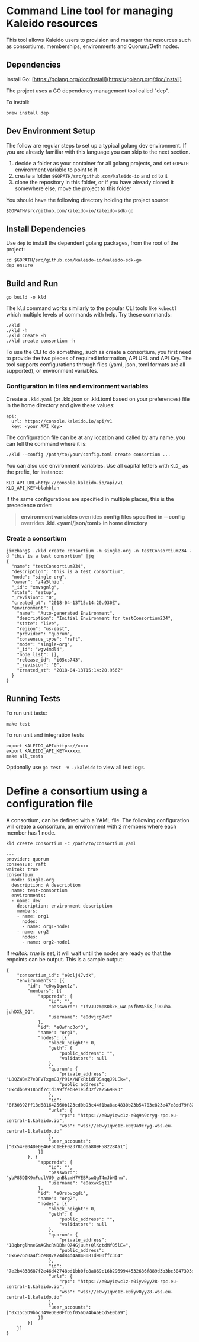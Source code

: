 # Command Line tool for managing Kaleido resources

This tool allows Kaleido users to provision and manager the resources such as consortiums, memberships, environments and Quorum/Geth nodes.

## Dependencies

Install Go: [https://golang.org/doc/install](https://golang.org/doc/install)

The project uses a GO dependency management tool called "dep".

To install:
```
brew install dep
```

## Dev Environment Setup

The follow are regular steps to set up a typical golang dev environment. If you are already familiar with this language you can skip to the next section.

1. decide a folder as your container for all golang projects, and set `GOPATH` environment variable to point to it
2. create a folder `$GOPATH/src/github.com/kaleido-io` and `cd` to it
3. clone the repository in this folder, or if you have already cloned it somewhere else, move the project to this folder

You should have the following directory holding the project source:
```
$GOPATH/src/github.com/kaleido-io/kaleido-sdk-go
```

## Install Dependencies

Use `dep` to install the dependent golang packages, from the root of the project:
```
cd $GOPATH/src/github.com/kaleido-io/kaleido-sdk-go
dep ensure
```

## Build and Run

```
go build -o kld
```

The `kld` command works similarly to the popular CLI tools like `kubectl` which multiple levels of commands with help. Try these commands:
```
./kld
./kld -h
./kld create -h
./kld create consortium -h
```

To use the CLI to do something, such as create a consortium, you first need to provide the two pieces of required information, API URL and API Key. The tool supports configurations through files (yaml, json, toml formats are all supported), or environment variables.

### Configuration in files and environment variables

Create a `.kld.yaml` (or .kld.json or .kld.toml based on your preferences) file in the home directory and give these values:
```
api:
  url: https://console.kaleido.io/api/v1
  key: <your API Key>
```

The configuration file can be at any location and called by any name, you can tell the command where it is:
```
./kld --config /path/to/your/config.toml create consortium ...
```

You can also use environment variables. Use all capital letters with `KLD_` as the prefix, for instance:
```
KLD_API_URL=http://console.kaleido.io/api/v1
KLD_API_KEY=blahblah
```

If the same configurations are specified in multiple places, this is the precedence order:
> **environment variables** overrides **config files specified in --config** overrides **.kld.<yaml/json/toml> in home directory**

### Create a consortium

```
jimzhang$ ./kld create consortium -m single-org -n testConsortium234 -d "this is a test consortium" |jq
{
  "name": "testConsortium234",
  "description": "this is a test consortium",
  "mode": "single-org",
  "owner": "z4a5lhio",
  "_id": "xmvsgnlg",
  "state": "setup",
  "_revision": "0",
  "created_at": "2018-04-13T15:14:20.930Z",
  "environment": {
    "name": "Auto-generated Environment",
    "description": "Initial Environment for testConsortium234",
    "state": "live",
    "region": "us-east",
    "provider": "quorum",
    "consensus_type": "raft",
    "mode": "single-org",
    "_id": "wgv4mdl4",
    "node_list": [],
    "release_id": "i05cs743",
    "_revision": "0",
    "created_at": "2018-04-13T15:14:20.956Z"
  }
}
```

## Running Tests
To run unit tests:
```
make test
```

To run unit and integration tests
```
export KALEIDO_API=https://xxxx
export KALEIDO_API_KEY=xxxxx
make all_tests
```

Optionally use `go test -v ./kaleido` to view
all test logs.

# Define a consortium using a configuration file

A consortium, can be defined with a YAML file. The following configuration will create a consoritum, an environment with 2 members where each member has 1 node.

```
kld create consortium -c /path/to/consortium.yaml
```


```
---
provider: quorum
consensus: raft
waitok: true
consortium:
  mode: single-org
  description: A description
  name: test-consortium
  environments:
  - name: dev
    description: environment description
    members:
    - name: org1
      nodes:
      - name: org1-node1
    - name: org2
      nodes: 
      - name: org2-node1
```

If *waitok: true* is set, it will wait until the nodes are ready so that the enpoints can be output. This is a sample output: 
```
{
	"consortium_id": "e0olj47vdk",
	"environments": [{
		"id": "e0wy1qwc1z",
		"members": [{
			"appcreds": {
				"id": "",
				"password": "TdVJJzmpKDkZ8_wW-pNfhMASiX_l9Ouha-juhDXk_OQ",
				"username": "e0dvjcg7kt"
			},
			"id": "e0wfnc3of3",
			"name": "org1",
			"nodes": [{
				"block_height": 0,
				"geth": {
					"public_address": "",
					"validators": null
				},
				"quorum": {
					"private_address": "L8QZW8+Z7eBFVTxgmGJ/P91X/NFxRtidFQSaqqJ9LEk=",
					"public_address": "0xcdb6a9185df7c1d3a9ffeb8e1e5f32f2a2569893"
				},
				"id": "8f30392ff18d681642560b123cd0b93c44f1ba8ac4830b23b54703e823e47e8dd79f822acbee7f0db6d81f7730776fcec7d62fdedd3753ff50a021e58a1067e4",
				"urls": {
					"rpc": "https://e0wy1qwc1z-e0q9a9cryg-rpc.eu-central-1.kaleido.io",
					"wss": "wss://e0wy1qwc1z-e0q9a9cryg-wss.eu-central-1.kaleido.io"
				},
				"user_accounts": ["0x54Fe04De0E46F5C1EEF023781d0a809F58228Aa1"]
			}]
		}, {
			"appcreds": {
				"id": "",
				"password": "ybP85DIK9mFuclVU0_znBkcmH7VEBRswQgT4mJbNInw",
				"username": "e0axwx9q11"
			},
			"id": "e0rsbvcgdi",
			"name": "org2",
			"nodes": [{
				"block_height": 0,
				"geth": {
					"public_address": "",
					"validators": null
				},
				"quorum": {
					"private_address": "18qbrglhneGmAGhcRNDBh+Q74Gjuuh+QlKctdMfQ5lE=",
					"public_address": "0x6e26c0a4f5ce887a74d84d4a848081d900ffc364"
				},
				"id": "7e2b4838687f2e46d42748bd1bb0fc8a869c16b2969944532686f889d3b3bc3047393d936e1f9ac4f56455da081b7b2502de411923e3dd2bc3708ba2582e0ab3",
				"urls": {
					"rpc": "https://e0wy1qwc1z-e0iyv0yy28-rpc.eu-central-1.kaleido.io",
					"wss": "wss://e0wy1qwc1z-e0iyv0yy28-wss.eu-central-1.kaleido.io"
				},
				"user_accounts": ["0x15C5D9bbc349eD0B0FfD5f056D74bA6ECd5E0ba9"]
			}]
		}]
	}]
}
```